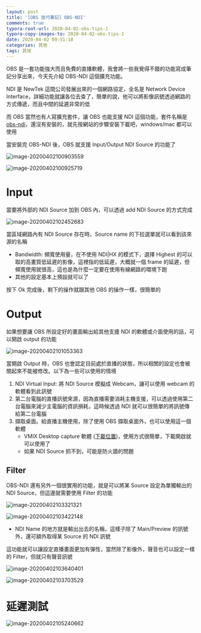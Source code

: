 ```yaml
---
layout: post
title: '[OBS 技巧筆記] OBS-NDI'
comments: true
typora-root-url: 2020-04-02-obs-tips-1
typora-copy-images-to: 2020-04-02-obs-tips-1
date: 2020-04-02 09:51:18
categories: 其他
tags: 其他
---
```


OBS 是一套功能強大而且免費的直播軟體，我會將一些我覺得不錯的功能寫成筆記分享出來，今天先介紹 OBS-NDI 這個擴充功能。

NDI 是 NewTek 這間公司發展出來的一個網路協定，全名是 Network Device Interface，詳細功能就讓各位去查了，簡單的說，他可以將影像訊號透過網路的方式傳遞，而且中間的延遲非常的低

<!-- more -->

而 OBS 當然也有人寫擴充套件，讓 OBS 也能支援 NDI 這個功能，套件名稱是 [obs-ndi]([https://obsproject.com/forum/resources/obs-ndi-newtek-ndi%E2%84%A2-integration-into-obs-studio.528/](https://obsproject.com/forum/resources/obs-ndi-newtek-ndi™-integration-into-obs-studio.528/))，還沒有安裝的，就先按網站的步驟安裝下載吧，windows/mac 都可以使用

當安裝完 OBS-NDI 後，OBS 就支援 Input/Output NDI Source 的功能了

![image-20200402100903559](image-20200402100903559.png)

![image-20200402100925719](image-20200402100925719.png)

# Input

當要將外部的 NDI Source 加到 OBS 內，可以透過 add NDI Source 的方式完成

![image-20200402102452683](image-20200402102452683.png)

當區域網路內有 NDI Source 存在時，Source name 的下拉選單就可以看到該來源的名稱

* Bandwidth: 頻寬使用量，在不使用 NDI|HX 的模式下，選擇 Highest 的可以取的高畫質低延遲的影像，這裡指的低延遲，大概就一個 frame 的延遲，但頻寬使用就很高，這也是為什麼一定要在使用有線網路的環境下跑
* 其他的設定基本上預設就可以了

按下 Ok 完成後，剩下的操作就跟其他 OBS 的操作一樣，很簡單的

# Output

如果想要讓 OBS 所設定好的畫面輸出給其他支援 NDI 的軟體或介面使用的話，可以開啟 output 的功能

![image-20200402101053363](image-20200402101053363.png)

當開啟 Output 時，OBS 也會認定目前處於直播的狀態，所以相關的設定也會被關起來不能被修改。以下為一些可以使用的情境

1. NDI Virtual Input: 將 NDI Source 模擬成 Webcam，讓可以使用 webcam 的軟體看到此訊號
2. 第二台電腦的直播訊號來源，因為直播需要消耗主機支援，可以透過使用第二台電腦來減少主電腦的資訊損耗，這時候透過 NDI 就可以很簡單的將訊號傳給第二台電腦
3. 擷取桌面。給直播主機使用，除了使用 OBS 擷取桌面外，也可以使用這一個軟體
   * VMIX Desktop capture 軟體 ([下載位置](https://www.vmix.com/software/download.aspx))，使用方式很簡單，下載開啟就可以使用了
   * 如果 NDI Source 抓不到，可能是防火牆的問題

## Filter

OBS-NDI 還有另外一個很實用的功能，就是可以將某 Source 設定為單獨輸出的 NDI Source，但這邊就需要使用 Filter 的功能

![image-20200402103321321](image-20200402103321321.png)

![image-20200402103422148](image-20200402103422148.png)

* NDI Name 的地方就是輸出出去的名稱，這樣子除了 Main/Preview 的訊號外，還可額外取得某 Source 的 NDI 訊號

這功能就可以讓設定直播畫面更加有彈性，當然除了影像外，聲音也可以設定一樣的 Filter，但就只有聲音訊號

![image-20200402103640401](image-20200402103640401.png)

![image-20200402103703529](image-20200402103703529.png)

# 延遲測試

![image-20200402105240662](image-20200402105240662.png)

